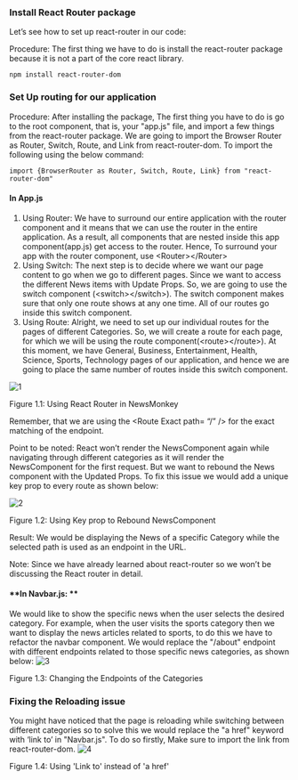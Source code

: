 

### **Install React Router package**

Let’s see how to set up react-router in our code:

Procedure: The first thing we have to do is install the react-router package because it is not a part of the core react library.


```
npm install react-router-dom
```





### **Set Up routing for our application**

Procedure: After installing the package, The first thing you have to do is go to the root component, that is, your "app.js" file, and import a few things from the react-router package. We are going to import the Browser Router as Router, Switch, Route, and Link from react-router-dom. To import the following using the below command:


```
import {BrowserRouter as Router, Switch, Route, Link} from "react-router-dom"
```



#### **In App.js**



1. Using Router: We have to surround our entire application with the router component and it means that we can use the router in the entire application. As a result, all components that are nested inside this app component(app.js) get access to the router. Hence, To surround your app with the router component, use &lt;Router>&lt;/Router>
2. Using Switch: The next step is to decide where we want our page content to go when we go to different pages. Since we want to access the different News items with Update Props. So, we are going to use the switch component (&lt;switch>&lt;/switch>). The switch component makes sure that only one route shows at any one time. All of our routes go inside this switch component.
3. Using Route: Alright, we need to set up our individual routes for the pages of different Categories. So, we will create a route for each page, for which we will be using the route component(&lt;route>&lt;/route>). At this moment, we have General, Business, Entertainment, Health, Science, Sports, Technology pages of our application, and hence we are going to place the same number of routes inside this switch component.

![1](https://user-images.githubusercontent.com/97989643/186036271-26a0678b-6cc6-4713-b1cc-f9df9812e4b1.png)

Figure 1.1: Using React Router in NewsMonkey

Remember, that we are using the &lt;Route Exact path= “/” /> for the exact matching of the endpoint.



Point to be noted: React won’t render the NewsComponent again while navigating through different categories as it will render the NewsComponent for the first request. But we want to rebound the News component with the Updated Props. To fix this issue we would add a unique key prop to every route as shown below:

![2](https://user-images.githubusercontent.com/97989643/186036294-44370f40-8ac5-479d-bb40-0d36a2d775a8.png)

Figure 1.2: Using Key prop to Rebound NewsComponent

Result: We would be displaying the News of a specific Category while the selected path is used as an endpoint in the URL.

Note: Since we have already learned about react-router so we won’t be discussing the React router in detail.


#### **In Navbar.js: **

We would like to show the specific news when the user selects the desired category. For example, when the user visits the sports category then we want to display the news articles related to sports, to do this we have to refactor the navbar component. We would replace the "/about" endpoint with different endpoints related to those specific news categories, as shown below:
![3](https://user-images.githubusercontent.com/97989643/186036328-0913ceb5-2306-4953-9b47-0b2829750fda.png)

Figure 1.3: Changing the Endpoints of the Categories




### **Fixing the Reloading issue**

You might have noticed that the page is reloading while switching between different categories so to solve this we would replace the "a href" keyword with ‘link to’ in "Navbar.js". To do so firstly, Make sure to import the link from react-router-dom.
![4](https://user-images.githubusercontent.com/97989643/186036341-cf14aeac-912c-4d54-9625-009af077ae70.png)


Figure 1.4: Using 'Link to' instead of 'a href'
